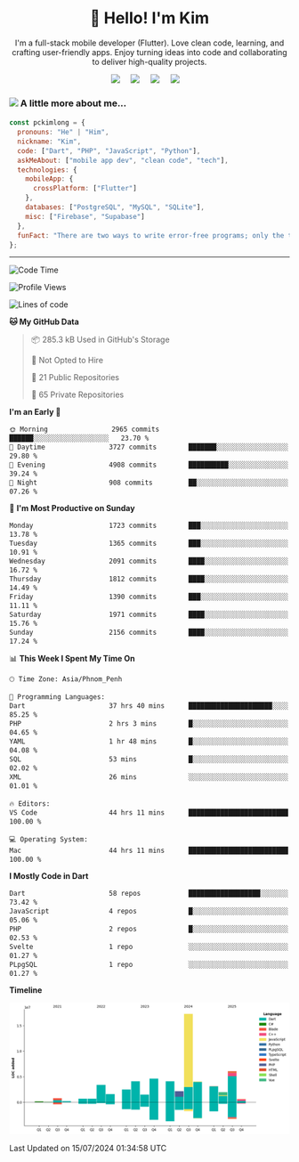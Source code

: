 <h1 align="center">👋 Hello! I'm Kim</h1>

<p align="center">
   I'm a full-stack mobile developer (Flutter). Love clean code, learning, and crafting user-friendly apps. Enjoy turning ideas into code and collaborating to deliver high-quality projects.
</p>

<p align="center">
  <a href="mailto:pochkimlong88@gmail.com"><img src="https://img.shields.io/badge/gmail-%23D14836.svg?&style=for-the-badge&logo=gmail&logoColor=white" /></a>&nbsp;&nbsp;&nbsp;&nbsp;
  <a href="https://t.me/pochkimlong/"><img src="https://img.shields.io/badge/telegram-%230077B5.svg?&style=for-the-badge&logo=telegram&logoColor=white" /></a>&nbsp;&nbsp;&nbsp;&nbsp;
  <a href="https://www.youtube.com/@PochKimlong/"><img src="https://img.shields.io/badge/youtube-%23dc2743.svg?&style=for-the-badge&logo=youtube&logoColor=white" /></a>&nbsp;&nbsp;&nbsp;&nbsp;
  <a href="https://www.tiktok.com/@pckimlong/"><img src="https://img.shields.io/badge/tiktok-%23000000.svg?&style=for-the-badge&logo=tiktok&logoColor=white" /></a>&nbsp;&nbsp;&nbsp;&nbsp;
</p>

### <img src="https://media.giphy.com/media/VgCDAzcKvsR6OM0uWg/giphy.gif" width="50"> A little more about me...  

```javascript
const pckimlong = {
  pronouns: "He" | "Him",
  nickname: "Kim",
  code: ["Dart", "PHP", "JavaScript", "Python"],
  askMeAbout: ["mobile app dev", "clean code", "tech"],
  technologies: {
    mobileApp: {
      crossPlatform: ["Flutter"]
    },
    databases: ["PostgreSQL", "MySQL", "SQLite"],
    misc: ["Firebase", "Supabase"]
  },
  funFact: "There are two ways to write error-free programs; only the third one works."
};
```
---

<!--START_SECTION:waka-->
![Code Time](http://img.shields.io/badge/Code%20Time-212%20hrs%209%20mins-blue)

![Profile Views](http://img.shields.io/badge/Profile%20Views-5-blue)

![Lines of code](https://img.shields.io/badge/From%20Hello%20World%20I%27ve%20Written-22.4%20million%20lines%20of%20code-blue)

**🐱 My GitHub Data** 

> 📦 285.3 kB Used in GitHub's Storage 
 > 
> 🚫 Not Opted to Hire
 > 
> 📜 21 Public Repositories 
 > 
> 🔑 65 Private Repositories 
 > 
**I'm an Early 🐤** 

```text
🌞 Morning                2965 commits        ██████░░░░░░░░░░░░░░░░░░░   23.70 % 
🌆 Daytime                3727 commits        ███████░░░░░░░░░░░░░░░░░░   29.80 % 
🌃 Evening                4908 commits        ██████████░░░░░░░░░░░░░░░   39.24 % 
🌙 Night                  908 commits         ██░░░░░░░░░░░░░░░░░░░░░░░   07.26 % 
```
📅 **I'm Most Productive on Sunday** 

```text
Monday                   1723 commits        ███░░░░░░░░░░░░░░░░░░░░░░   13.78 % 
Tuesday                  1365 commits        ███░░░░░░░░░░░░░░░░░░░░░░   10.91 % 
Wednesday                2091 commits        ████░░░░░░░░░░░░░░░░░░░░░   16.72 % 
Thursday                 1812 commits        ████░░░░░░░░░░░░░░░░░░░░░   14.49 % 
Friday                   1390 commits        ███░░░░░░░░░░░░░░░░░░░░░░   11.11 % 
Saturday                 1971 commits        ████░░░░░░░░░░░░░░░░░░░░░   15.76 % 
Sunday                   2156 commits        ████░░░░░░░░░░░░░░░░░░░░░   17.24 % 
```


📊 **This Week I Spent My Time On** 

```text
🕑︎ Time Zone: Asia/Phnom_Penh

💬 Programming Languages: 
Dart                     37 hrs 40 mins      █████████████████████░░░░   85.25 % 
PHP                      2 hrs 3 mins        █░░░░░░░░░░░░░░░░░░░░░░░░   04.65 % 
YAML                     1 hr 48 mins        █░░░░░░░░░░░░░░░░░░░░░░░░   04.08 % 
SQL                      53 mins             █░░░░░░░░░░░░░░░░░░░░░░░░   02.02 % 
XML                      26 mins             ░░░░░░░░░░░░░░░░░░░░░░░░░   01.01 % 

🔥 Editors: 
VS Code                  44 hrs 11 mins      █████████████████████████   100.00 % 

💻 Operating System: 
Mac                      44 hrs 11 mins      █████████████████████████   100.00 % 
```

**I Mostly Code in Dart** 

```text
Dart                     58 repos            ██████████████████░░░░░░░   73.42 % 
JavaScript               4 repos             █░░░░░░░░░░░░░░░░░░░░░░░░   05.06 % 
PHP                      2 repos             █░░░░░░░░░░░░░░░░░░░░░░░░   02.53 % 
Svelte                   1 repo              ░░░░░░░░░░░░░░░░░░░░░░░░░   01.27 % 
PLpgSQL                  1 repo              ░░░░░░░░░░░░░░░░░░░░░░░░░   01.27 % 
```



**Timeline**

![Lines of Code chart](https://raw.githubusercontent.com/pckimlong/pckimlong/main/assets/bar_graph.png)


 Last Updated on 15/07/2024 01:34:58 UTC
<!--END_SECTION:waka-->

<!---
PochKimlong/PochKimlong is a ✨ special ✨ repository because its `README.md` (this file) appears on your GitHub profile.
You can click the Preview link to take a look at your changes.
--->
